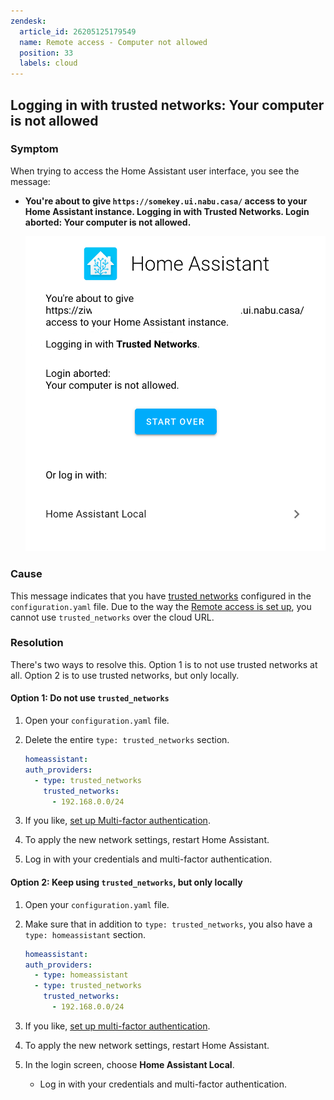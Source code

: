 ```yaml
---
zendesk:
  article_id: 26205125179549
  name: Remote access - Computer not allowed
  position: 33
  labels: cloud
---
```


## Logging in with trusted networks: Your computer is not allowed

### Symptom

When trying to access the Home Assistant user interface, you see the message:

- **You're about to give `https://somekey.ui.nabu.casa/` access to your Home Assistant instance. Logging in with Trusted Networks. Login aborted: Your computer is not allowed.**

    <img src="/static/img/cloud/login-trusted-networks-01.png" alt="Unable to connect to Home Assistant Cloud">

### Cause

This message indicates that you have [trusted networks](https://www.home-assistant.io/docs/authentication/providers/#trusted-networks) configured in the `configuration.yaml` file. Due to the way the [Remote access is set up](/hc/en-us/articles/25619268678557), you cannot use `trusted_networks` over the cloud URL.

### Resolution

There's two ways to resolve this. Option 1 is to not use trusted networks at all. Option 2 is to use trusted networks, but only locally.

#### Option 1: Do not use `trusted_networks`

1. Open your `configuration.yaml` file.
2. Delete the entire `type: trusted_networks` section.

   ```yaml
   homeassistant:
   auth_providers:
     - type: trusted_networks
       trusted_networks:
         - 192.168.0.0/24
   ```

3. If you like, [set up Multi-factor authentication](https://www.home-assistant.io/docs/authentication/multi-factor-auth/).
4. To apply the new network settings, restart Home Assistant.
5. Log in with your credentials and multi-factor authentication.

#### Option 2: Keep using `trusted_networks`, but only locally

1. Open your `configuration.yaml` file.
2. Make sure that in addition to `type: trusted_networks`, you also have a `type: homeassistant` section.

   ```yaml
   homeassistant:
   auth_providers:
     - type: homeassistant
     - type: trusted_networks
       trusted_networks:
         - 192.168.0.0/24
   ```

3. If you like, [set up multi-factor authentication](https://www.home-assistant.io/docs/authentication/multi-factor-auth/).
4. To apply the new network settings, restart Home Assistant.
5. In the login screen, choose **Home Assistant Local**.
   - Log in with your credentials and multi-factor authentication.
